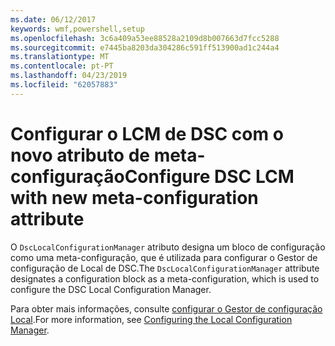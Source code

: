 ```yaml
---
ms.date: 06/12/2017
keywords: wmf,powershell,setup
ms.openlocfilehash: 3c6a409a53ee88528a2109d8b007663d7fcc5288
ms.sourcegitcommit: e7445ba8203da304286c591ff513900ad1c244a4
ms.translationtype: MT
ms.contentlocale: pt-PT
ms.lasthandoff: 04/23/2019
ms.locfileid: "62057883"
---
```

# <a name="configure-dsc-lcm-with-new-meta-configuration-attribute"></a><span data-ttu-id="2b97c-102">Configurar o LCM de DSC com o novo atributo de meta-configuração</span><span class="sxs-lookup"><span data-stu-id="2b97c-102">Configure DSC LCM with new meta-configuration attribute</span></span>

<span data-ttu-id="2b97c-103">O `DscLocalConfigurationManager` atributo designa um bloco de configuração como uma meta-configuração, que é utilizada para configurar o Gestor de configuração de Local de DSC.</span><span class="sxs-lookup"><span data-stu-id="2b97c-103">The `DscLocalConfigurationManager` attribute designates a configuration block as a meta-configuration, which is used to configure the DSC Local Configuration Manager.</span></span>

<span data-ttu-id="2b97c-104">Para obter mais informações, consulte [configurar o Gestor de configuração Local](https://msdn.microsoft.com/powershell/dsc/metaconfig).</span><span class="sxs-lookup"><span data-stu-id="2b97c-104">For more information, see [Configuring the Local Configuration Manager](https://msdn.microsoft.com/powershell/dsc/metaconfig).</span></span>

